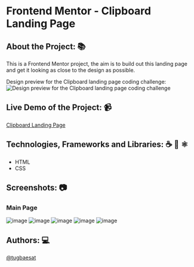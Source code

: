 # Frontend Mentor - Clipboard Landing Page

## About the Project: 📚
This is a Frontend Mentor project, the aim is to build out this landing page and get it looking as close to the design as possible.

Design preview for the Clipboard landing page coding challenge:
![Design preview for the Clipboard landing page coding challenge](./design/desktop-preview.jpg)

## Live Demo of the Project: 📹

[Clipboard Landing Page](https://clipboard-landing-page-challenge.vercel.app)

## Technologies, Frameworks and Libraries: ☕️ 🐍 ⚛️
- HTML
- CSS

## Screenshots: 📷

### Main Page
![image](https://github.com/tugbaesat/clipboard-landing-page-challenge/assets/114342008/998cd559-446b-4485-ace5-2b780e2dd5e3)
![image](https://github.com/tugbaesat/clipboard-landing-page-challenge/assets/114342008/0aa3113d-2604-4a9a-8778-f26c4d312442)
![image](https://github.com/tugbaesat/clipboard-landing-page-challenge/assets/114342008/05804b2b-4ebf-45d4-a542-8774620eb594)
![image](https://github.com/tugbaesat/clipboard-landing-page-challenge/assets/114342008/c75ad77b-2e47-4101-a202-d3e664b83aa6)
![image](https://github.com/tugbaesat/clipboard-landing-page-challenge/assets/114342008/0cc5412a-a000-4369-ab76-2a3ed3b79fcf)


## Authors: 💻
[@tugbaesat](https://github.com/tugbaesat)
